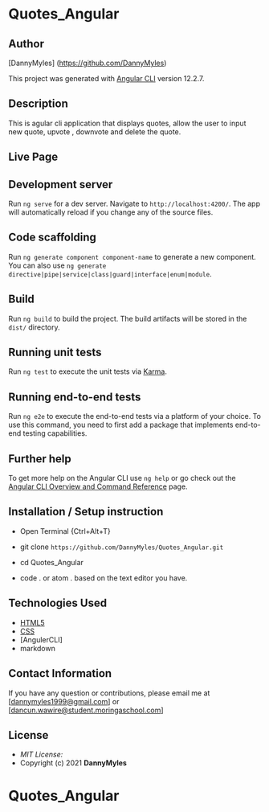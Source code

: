 # Quotes_Angular

## Author

[DannyMyles] (https://github.com/DannyMyles)

This project was generated with [Angular CLI](https://github.com/angular/angular-cli) version 12.2.7.

## Description

This is agular cli application that displays quotes, allow the user to input new quote, upvote , downvote and delete the quote.

## Live Page

## Development server

Run `ng serve` for a dev server. Navigate to `http://localhost:4200/`. The app will automatically reload if you change any of the source files.

## Code scaffolding

Run `ng generate component component-name` to generate a new component. You can also use `ng generate directive|pipe|service|class|guard|interface|enum|module`.

## Build

Run `ng build` to build the project. The build artifacts will be stored in the `dist/` directory.

## Running unit tests

Run `ng test` to execute the unit tests via [Karma](https://karma-runner.github.io).

## Running end-to-end tests

Run `ng e2e` to execute the end-to-end tests via a platform of your choice. To use this command, you need to first add a package that implements end-to-end testing capabilities.

## Further help

To get more help on the Angular CLI use `ng help` or go check out the [Angular CLI Overview and Command Reference](https://angular.io/cli) page.

## Installation / Setup instruction
* Open Terminal {Ctrl+Alt+T}

* git clone ```https://github.com/DannyMyles/Quotes_Angular.git```

* cd Quotes_Angular

* code . or atom . based on the text editor you have.

## Technologies Used
* [HTML5](https://github.com/topics/html5)
* [CSS](https://github.com/topics/css3)
* [AngulerCLI]
* markdown

## Contact Information 

If you have any question or contributions, please email me at [dannymyles1999@gmail.com] or [dancun.wawire@student.moringaschool.com]

## License
* *MIT License:*
* Copyright (c) 2021 
 **DannyMyles** 
# Quotes_Angular
